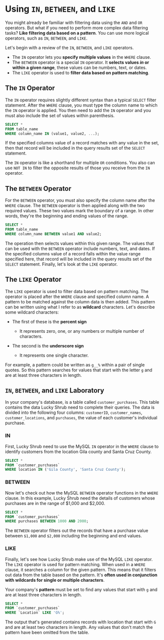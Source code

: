 # Using `IN`, `BETWEEN`, and `LIKE`

You might already be familiar with filtering data using the `AND` and `OR` operators. But what if you need to perform more complex data filtering tasks? **Like filtering data based on a pattern**. You can use more logical operators, such as `IN`, `BETWEEN`, and `LIKE`.

Let's begin with a review of the `IN`, `BETWEEN`, and `LIKE` operators.

  + The `IN` operator lets you **specify multiple values** in the `WHERE` clause.
  + The `BETWEEN` operator is a special `IN` operator. It **selects values *in* or within a given range**, these values can be numbers, text, or dates.
  + The `LIKE` operator is used to **filter data based on pattern matching**.


## The `IN` Operator

The `IN` operator requires slightly different syntax than a typical `SELECT` filter statement. After the `WHERE` clause, you must type the column name to which the `IN` operator is applied. You then need to add the `IN` operator and you must also include the set of values within parenthesis.


```sql
SELECT *
FROM table_name
WHERE column_name IN (value1, value2, ...);

```

If the specified columns value of a record matches with any value in the set, then that record will be included in the query results set of the `SELECT` statement.

The `IN` operator is like a shorthand for multiple `OR` conditions. You also can use `NOT IN` to filter the opposite results of those you receive from the `IN` operator.


## The `BETWEEN` Operator

For the `BETWEEN` operator, you must also specify the column name after the `WHERE` clause. The `BETWEEN` operator is then applied along with the two required values. These two values mark the boundary of a range. In other words, they're the beginning and ending values of the range.


```sql
SELECT *
FROM table_name
WHERE column_name BETWEEN value1 AND value2;

```

The operation then selects values within this given range. The values that can be used with the `BETWEEN` operator include numbers, text, and dates. If the specified columns value of a record falls within the value range specified here, that record will be included in the query results set of the `SELECT` statement. Finally, let's look at the `LIKE` operator.


## The `LIKE` Operator

The `LIKE` operator is used to filter data based on pattern matching. The operator is placed after the `WHERE` clause and specified column name. A pattern to be matched against the column data is then added. This pattern can be written using what I refer to as **wildcard** characters. Let's describe some wildcard characters:

  + The first of these is the **percent sign**
    - It represents zero, one, or any numbers or multiple number of characters.

  + The second is the **underscore sign**
    - It represents one single character.

For example, a pattern could be written as `g__%` within a pair of single quotes. So this pattern searches for values that start with the letter `g` and are at least three characters in length.


## `IN`, `BETWEEN`, and `LIKE` Laboratory

In your company's database, is a table called `customer_purchases`. This table contains the data Lucky Shrub need to complete their queries. The data is divided into the following four columns: `customerID`, `customer_names`, `customer_locations`, and `purchases`, the value of each customer's individual purchase. 


### IN

First, Lucky Shrub need to use the MySQL `IN` operator in the `WHERE` clause to identify customers from the location Gila county and Santa Cruz County.


```sql
SELECT *
FROM `customer_purchases`
WHERE location IN ('Gila County', 'Santa Cruz County');

```


### BETWEEN

Now let's check out how the MySQL `BETWEEN` operator functions in the `WHERE` clause. In this example, Lucky Shrub need the details of customers whose purchases are in the range of $1,000 and $2,000. 


```sql
SELECT *
FROM `customer_purchases`
WHERE purchases BETWEEN 1000 AND 2000;

```

The `BETWEEN` operator filters out the records that have a purchase value between `$1,000` and `$2,000` including the beginning and end values.


### LIKE

Finally, let's see how Lucky Shrub make use of the MySQL `LIKE` operator. The `LIKE` operator is used for pattern matching. When used in a `WHERE` clause, it searches a column for the given pattern. This means that it filters out data from the table based on the pattern. It's **often used in conjunction with wildcards for single or multiple characters**.

Your company's **pattern** must be set to find any values that start with `g` and are at least three characters in length. 


```sql
SELECT *
FROM `customer_purchases`
WHERE `Location` LIKE 'G%';

```

The output that's generated contains records with location that start with `G` and are at least two characters in length. Any values that don't match the pattern have been omitted from the table.
